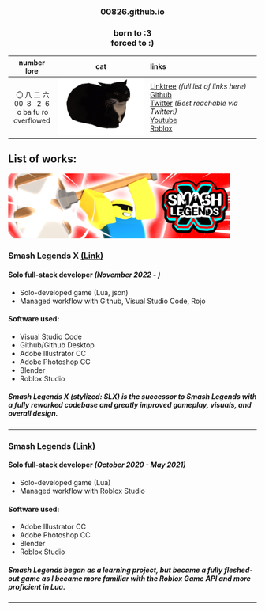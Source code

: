 <div align="center">
  <h3>00826.github.io</h3>
</div>

<div align="center">
  <h3>
    born to :3<br>
    forced to :)</br>
  </h3>
</div>

<div align="center">
  
|number lore|cat|links|
|:-:|:-:|:-|
|&nbsp;〇&nbsp;八&nbsp;二&nbsp;六<br>00&nbsp;&nbsp;8&nbsp;&nbsp;&nbsp;2&nbsp;&nbsp;6 <br>&nbsp;o ba fu ro <br>overflowed|[<img src="Images/uni-fast.gif" width="200"/>](unifast)|[Linktree](https://linktr.ee/ovar) <i>(full list of links here)</i><br>[Github](https://github.com/00826)<br>[Twitter](https://twitter.com/ovarflowed)<i> (Best reachable via Twitter!)</i><br>[Youtube](https://www.youtube.com/@ovarflowed)<br>[Roblox](https://www.roblox.com/users/24103210/profile)|
</div>

## List of works:

[<img src="Images/slxthumb.png" width="450"/>](slxthumb)

### Smash Legends X [(Link)](https://www.roblox.com/games/11586481578/)

#### Solo full-stack developer <i>(November 2022 - )</i>

- Solo-developed game (Lua, json)
- Managed workflow with Github, Visual Studio Code, Rojo

#### Software used:

- Visual Studio Code
- Github/Github Desktop
- Adobe Illustrator CC
- Adobe Photoshop CC
- Blender
- Roblox Studio

##### *Smash Legends X (stylized: SLX)* is the successor to *Smash Legends* with a fully reworked codebase and greatly improved gameplay, visuals, and overall design.

---

### Smash Legends [(Link)](https://www.roblox.com/games/5630129588/)

#### Solo full-stack developer <i>(October 2020 - May 2021)</i>

- Solo-developed game (Lua)
- Managed workflow with Roblox Studio

#### Software used:

- Adobe Illustrator CC
- Adobe Photoshop CC
- Blender
- Roblox Studio

##### *Smash Legends* began as a learning project, but became a fully fleshed-out game as I became more familiar with the Roblox Game API and more proficient in Lua.

---
